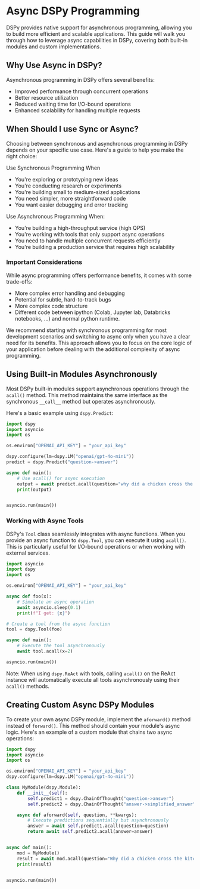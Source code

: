 # Async DSPy Programming

DSPy provides native support for asynchronous programming, allowing you to build more efficient and
scalable applications. This guide will walk you through how to leverage async capabilities in DSPy,
covering both built-in modules and custom implementations.

## Why Use Async in DSPy?

Asynchronous programming in DSPy offers several benefits:
- Improved performance through concurrent operations
- Better resource utilization
- Reduced waiting time for I/O-bound operations
- Enhanced scalability for handling multiple requests

## When Should I use Sync or Async?

Choosing between synchronous and asynchronous programming in DSPy depends on your specific use case.
Here's a guide to help you make the right choice:

Use Synchronous Programming When

- You're exploring or prototyping new ideas
- You're conducting research or experiments
- You're building small to medium-sized applications
- You need simpler, more straightforward code
- You want easier debugging and error tracking

Use Asynchronous Programming When:

- You're building a high-throughput service (high QPS)
- You're working with tools that only support async operations
- You need to handle multiple concurrent requests efficiently
- You're building a production service that requires high scalability

### Important Considerations

While async programming offers performance benefits, it comes with some trade-offs:

- More complex error handling and debugging
- Potential for subtle, hard-to-track bugs
- More complex code structure
- Different code between ipython (Colab, Jupyter lab, Databricks notebooks, ...) and normal python runtime.

We recommend starting with synchronous programming for most development scenarios and switching to async
only when you have a clear need for its benefits. This approach allows you to focus on the core logic of
your application before dealing with the additional complexity of async programming.

## Using Built-in Modules Asynchronously

Most DSPy built-in modules support asynchronous operations through the `acall()` method. This method
maintains the same interface as the synchronous `__call__` method but operates asynchronously.

Here's a basic example using `dspy.Predict`:

```python
import dspy
import asyncio
import os

os.environ["OPENAI_API_KEY"] = "your_api_key"

dspy.configure(lm=dspy.LM("openai/gpt-4o-mini"))
predict = dspy.Predict("question->answer")

async def main():
    # Use acall() for async execution
    output = await predict.acall(question="why did a chicken cross the kitchen?")
    print(output)


asyncio.run(main())
```

### Working with Async Tools

DSPy's `Tool` class seamlessly integrates with async functions. When you provide an async
function to `dspy.Tool`, you can execute it using `acall()`. This is particularly useful
for I/O-bound operations or when working with external services.

```python
import asyncio
import dspy
import os

os.environ["OPENAI_API_KEY"] = "your_api_key"

async def foo(x):
    # Simulate an async operation
    await asyncio.sleep(0.1)
    print(f"I get: {x}")

# Create a tool from the async function
tool = dspy.Tool(foo)

async def main():
    # Execute the tool asynchronously
    await tool.acall(x=2)

asyncio.run(main())
```

Note: When using `dspy.ReAct` with tools, calling `acall()` on the ReAct instance will automatically
execute all tools asynchronously using their `acall()` methods.

## Creating Custom Async DSPy Modules

To create your own async DSPy module, implement the `aforward()` method instead of `forward()`. This method
should contain your module's async logic. Here's an example of a custom module that chains two async operations:

```python
import dspy
import asyncio
import os

os.environ["OPENAI_API_KEY"] = "your_api_key"
dspy.configure(lm=dspy.LM("openai/gpt-4o-mini"))

class MyModule(dspy.Module):
    def __init__(self):
        self.predict1 = dspy.ChainOfThought("question->answer")
        self.predict2 = dspy.ChainOfThought("answer->simplified_answer")

    async def aforward(self, question, **kwargs):
        # Execute predictions sequentially but asynchronously
        answer = await self.predict1.acall(question=question)
        return await self.predict2.acall(answer=answer)


async def main():
    mod = MyModule()
    result = await mod.acall(question="Why did a chicken cross the kitchen?")
    print(result)


asyncio.run(main())
```
